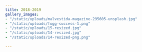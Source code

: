 ```yaml
---
title: 2018-2019
gallery_images:
- "/static/uploads/malvestida-magazine-295605-unsplash.jpg"
- "/static/uploads/fogg-success-1.png"
- "/static/uploads/15-resized.jpg"
- "/static/uploads/14-resized.jpg"
- "/static/uploads/14-resized-png.png"

---
```

